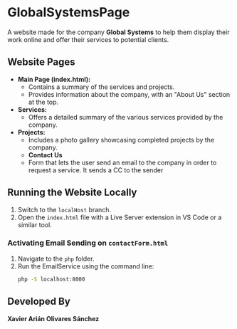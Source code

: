 # GlobalSystemsPage

A website made for the company **Global Systems** to help them display their work online and offer their services to potential clients.

## Website Pages

- **Main Page (index.html):**
  - Contains a summary of the services and projects.
  - Provides information about the company, with an "About Us" section at the top.
- **Services:**
  - Offers a detailed summary of the various services provided by the company.
- **Projects:**
  - Includes a photo gallery showcasing completed projects by the company.
  - **Contact Us**
  - Form that lets the user send an email to the company in order to request a service. It sends a CC to the sender

## Running the Website Locally

1. Switch to the `localHost` branch.
2. Open the `index.html` file with a Live Server extension in VS Code or a similar tool.

### Activating Email Sending on `contactForm.html`

1. Navigate to the `php` folder.
2. Run the EmailService using the command line:
   ```bash
   php -S localhost:8000
   ```

## Developed By

**Xavier Arián Olivares Sánchez**
